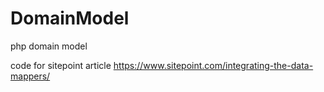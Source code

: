# DomainModel
php domain model

code for sitepoint article https://www.sitepoint.com/integrating-the-data-mappers/
